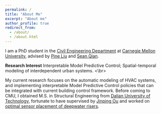 ```yaml
---
permalink: /
title: "About Me"
excerpt: "About me"
author_profile: true
redirect_from: 
  - /about/
  - /about.html
---
```


I am a PhD student in the [Civil Engineering Department](https://www.cmu.edu/cee/) at [Carnegie Mellon University](https://www.cmu.edu), advised by [Pine Liu](https://faculty.ce.cmu.edu/liu/) and [Sean Qian](https://faculty.ce.cmu.edu/qian/). 

**Research Interest**
Interpretable Model Predictive Control; Spatial-temporal modeling of interdependent urban systems. <\br>

My current research focuses on the automatic modeling of HVAC systems, and implementing interpretable Model Predictive Control policies that can be integrated with current building control framework. Before coming to CMU, I obtained M.S. in Structural Engineering from [Dalian University of Technology](https://en.dlut.edu.cn/), fortunate to have supervised by [Jinping Ou](http://homepage.hit.edu.cn/oujinping) and worked on [optimal sensor placement of deepwater risers](https://github.com/milanlx/milanlx.github.io/blob/master/files/Master%20Dissertation%20(original).pdf).  
